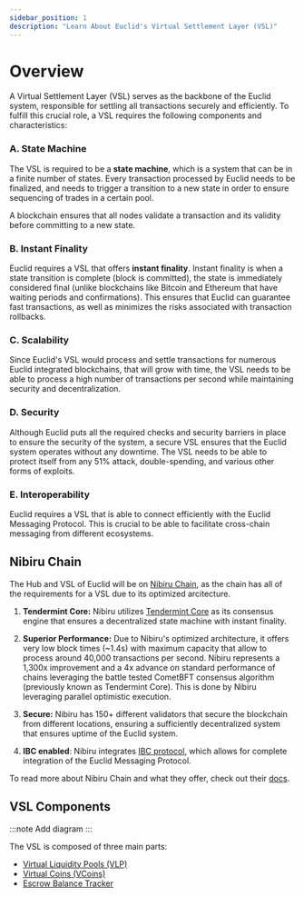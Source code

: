 ```yaml
---
sidebar_position: 1
description: "Learn About Euclid's Virtual Settlement Layer (VSL)"
---
```


# Overview

A Virtual Settlement Layer (VSL) serves as the backbone of the Euclid system, responsible for settling all transactions securely and efficiently. To fulfill this crucial role, a VSL requires the following components and characteristics:

### A. State Machine 

The VSL is required to be a **state machine**, which is a system that can be in a finite number of states. Every transaction processed by Euclid needs to be finalized, and needs to trigger a transition to a new state in order to ensure sequencing of trades in a certain pool.

A blockchain ensures that all nodes validate a transaction and its validity before committing to a new state.

### B. Instant Finality

Euclid requires a VSL that offers **instant finality**. Instant finality is when a state transition is complete (block is committed), the state is immediately considered final (unlike blockchains like Bitcoin and Ethereum that have waiting periods and confirmations). This ensures that Euclid can guarantee fast transactions, as well as minimizes the risks associated with transaction rollbacks.

### C. Scalability 

Since Euclid's VSL would process and settle transactions for numerous Euclid integrated blockchains, that will grow with time, the VSL needs to be able to process a high number of transactions per second while maintaining security and decentralization. 

### D. Security

Although Euclid puts all the required checks and security barriers in place to ensure the security of the system, a secure VSL ensures that the Euclid system operates without any downtime. The VSL needs to be able to protect itself from any 51% attack, double-spending, and various other forms of exploits.

### E. Interoperability

Euclid requires a VSL that is able to connect efficiently with the Euclid Messaging Protocol. This is crucial to be able to facilitate cross-chain messaging from different ecosystems.

## Nibiru Chain

The Hub and VSL of Euclid will be on [Nibiru Chain](https://www.nibiru.fi), as the chain has all of the requirements for a VSL due to its optimized arcitecture.

1. **Tendermint Core:** Nibiru utilizes [Tendermint Core](https://tendermint.com/core/) as its consensus engine that ensures a decentralized state machine with instant finality.

2. **Superior Performance:** Due to Nibiru's optimized architecture, it offers very low block times (~1.4s) with maximum capacity that allow to process around 40,000 transactions per second. Nibiru represents a 1,300x improvement and a 4x advance on standard performance of chains leveraging the battle tested CometBFT consensus algorithm (previously known as Tendermint Core). This is done by Nibiru leveraging parallel optimistic execution.

3. **Secure:** Nibiru has 150+ different validators that secure the blockchain from different locations, ensuring a sufficiently decentralized system that ensures uptime of the Euclid system. 

4. **IBC enabled**: Nibiru integrates [IBC protocol](https://www.ibcprotocol.dev/), which allows for complete integration of the Euclid Messaging Protocol.

To read more about Nibiru Chain and what they offer, check out their [docs](https://nibiru.fi/docs).


## VSL Components

:::note
Add diagram
:::

The VSL is composed of three main parts:

- [Virtual Liquidity Pools (VLP)](../Virtual%20Settlement%20Layer/virtual-pools.md)
- [Virtual Coins (VCoins)](../Virtual%20Settlement%20Layer/virtual-coins.md)
- [Escrow Balance Tracker](../Virtual%20Settlement%20Layer/escrow-balance.md)